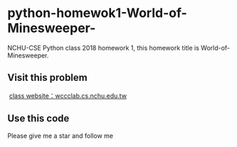# python-homewok1-World-of-Minesweeper-
  NCHU-CSE Python class 2018 homework 1, this homework title is World-of-Minesweeper.
## Visit this problem
  [class website：wccclab.cs.nchu.edu.tw](http://wccclab.cs.nchu.edu.tw/www/index.php/course/2013-02-22-03-01-01/115-106-2-python)
## Use this code
  Please give me a star and follow me
